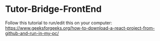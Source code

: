# Tutor-Bridge-FrontEnd

Follow this tutorial to run/edit this on your computer: https://www.geeksforgeeks.org/how-to-download-a-react-project-from-github-and-run-in-my-pc/
